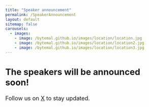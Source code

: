 ```yaml
---
title: "Speaker announcement"
permalink: /SpeakerAnnouncement
layout: default
sitemap: false
carousels:
  - images: 
    - image: /bytemal.github.io/images/location/location.jpg
    - image: /bytemal.github.io/images/location/location2.jpg
    - image: /bytemal.github.io/images/location/location3.jpg
---
```


  <div class="col-sm-12 px-3">
	  <div class="jumbotron p-5" style="text-align:left; font-size:18px">
		  <h2><b>The speakers will be announced soon!</b></h2>
		  <p> Follow us on <a href = "https://twitter.com/bytemal">X</a> to stay updated.
	          </p>
	  </div>
	  
